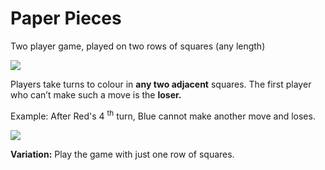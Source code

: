 # Paper Pieces

Two player game, played on two rows of squares
(any length)

![](https://github.com/supportingami/sami-maths-club/blob/master/maths-club-pack/images/paper-pieces-1.png?raw=true)   

Players take turns to colour in **any two adjacent** squares. The first player who can’t make such a move is the **loser.**   

Example: After Red's 4 <sup>th</sup> turn, Blue cannot make another move and loses.    

![](https://github.com/supportingami/sami-maths-club/blob/master/maths-club-pack/images/paper-pieces-2.png?raw=true) 

**Variation:** Play the game with just one row of
squares.
